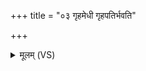 +++
title = "०३ गृहमेधी गृहपतिर्भवति"

+++
<details><summary>मूलम् (VS)</summary>

गृ॑हमे॒धी गृ॒हप॑तिर्भवति॒ य ए॒वं वेद॑ ॥
</details>